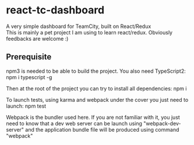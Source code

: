 # react-tc-dashboard
A very simple dashboard for TeamCity, built on React/Redux  
This is mainly a pet project I am using to learn react/redux. Obviously feedbacks are welcome :)

## Prerequisite
npm3 is needed to be able to build the project.
You also need TypeScript2:
  npm i typescript -g

Then at the root of the project you can try to install all dependencies:
  npm i

To launch tests, using karma and webpack under the cover you just need to launch:
  npm test

Webpack is the bundler used here. If you are not familiar with it, you just need to know that a dev web server can 
be launch using "webpack-dev-server" and the application bundle file will be produced using command "webpack" 

